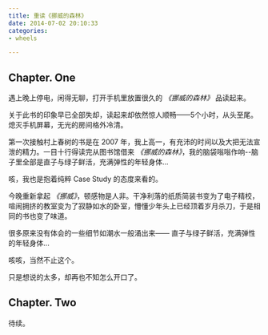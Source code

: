 ```yaml
---
title: 重读《挪威的森林》
date: 2014-07-02 20:10:33
categories:
- wheels

---
```


##  Chapter. One

遇上晚上停电，闲得无聊，打开手机里放置很久的 *《挪威的森林》* 品读起来。

关于此书的印象早已全部失却，读起来却依然惊人顺畅——5个小时，从头至尾。熄灭手机屏幕，无光的房间格外冷清。

第一次接触村上春树的书是在 2007 年，我上高一，有充沛的时间以及大把无法宣泄的精力。一目十行得读完从图书馆借来  *《挪威的森林》*，我的脑袋嗡嗡作响--脑子里全部是直子与绿子鲜活，充满弹性的年轻身体...

咳，我也是抱着纯粹 Case Study 的态度来看的。

今晚重新拿起 *《挪威》*，顿感物是人非。干净利落的纸质简装书变为了电子精校，喧闹拥挤的教室变为了寂静如水的卧室，懵懂少年头上已经顶着岁月杀刀，于是相同的书也变了味道。

很多原来没有体会的一些细节如潮水一般涌出来—— 直子与绿子鲜活，充满弹性的年轻身体...

咳咳，当然不止这个。

只是想说的太多，却再也不知怎么开口了。

##  Chapter. Two

待续。
